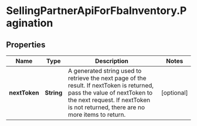 # SellingPartnerApiForFbaInventory.Pagination

## Properties
Name | Type | Description | Notes
------------ | ------------- | ------------- | -------------
**nextToken** | **String** | A generated string used to retrieve the next page of the result. If nextToken is returned, pass the value of nextToken to the next request. If nextToken is not returned, there are no more items to return. | [optional] 
